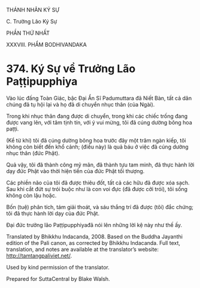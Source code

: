 THÁNH NHÂN KÝ SỰ

C. Trưởng Lão Ký Sự

PHẦN THỨ NHẤT

XXXVIII. PHẨM BODHIVANDAKA

# 374\. Ký Sự về Trưởng Lão Paṭṭipupphiya

Vào lúc đấng Toàn Giác, bậc Đại Ẩn Sĩ Padumuttara đã Niết Bàn, tất cả dân chúng đã tụ hội lại và họ đã di chuyển nhục thân (của Ngài).

Trong khi nhục thân đang được di chuyển, trong khi các chiếc trống đang được vang lên, với tâm tịnh tín, với ý vui mừng, tôi đã cúng dường bông hoa paṭṭi.

(Kể từ khi) tôi đã cúng dường bông hoa trước đây một trăm ngàn kiếp, tôi không còn biết đến khổ cảnh; (điều này) là quả báu ở việc đã cúng dường nhục thân (đức Phật).

Quả vậy, tôi đã thành công mỹ mãn, đã thành tựu tam minh, đã thực hành lời dạy đức Phật vào thời hiện tiền của đức Phật tối thượng.

Các phiền não của tôi đã được thiêu đốt, tất cả các hữu đã được xóa sạch. Sau khi cắt đứt sự trói buộc như là con voi đực (đã được cởi trói), tôi sống không còn lậu hoặc.

Bốn (tuệ) phân tích, tám giải thoát, và sáu thắng trí đã được (tôi) đắc chứng; tôi đã thực hành lời dạy của đức Phật.

Đại đức trưởng lão Paṭṭipupphiyađã nói lên những lời kệ này như thế ấy.

Translated by Bhikkhu Indacanda, 2008. Based on the Buddha Jayanthi edition of the Pali canon, as corrected by Bhikkhu Indacanda. Full text, translation, and notes are available at the translator’s website: http://tamtangpaliviet.net/.

Used by kind permission of the translator.

Prepared for SuttaCentral by Blake Walsh.